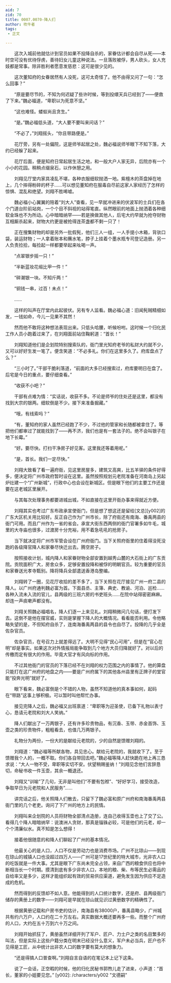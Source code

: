 ```yaml
---
aid: 7
zid: 70
title: 0007.0070-降人们
author: 吹牛者
tags: 
 - 正文

---
```




　　这次入城前他就估计到官员如果不投降自杀的，家眷估计都会自尽从死——本时空可没有优待俘虏，善待妇女儿童这种说法。一旦落败被俘，男人砍头，女人充妓都是常事。除非胜利者愿意发慈悲：这可是很少见的。

　　这次董知府的女眷居然有人没死，这可太奇怪了。他不由得又问了一句：“怎么回事？”

　　“原是要尽节的，不知为何迟疑了些许时候，等到投缳天兵已经到了——便救了下来。”魏必福道，“卑职以为死意不坚。”

　　“这也难怪。蝼蚁尚且贪生。”

　　“是。”魏必福低头道，“大人要不要叫来问话？”

　　“不必了，”刘翔摇头，“你且带路便是。”

　　花厅旁，另有一处偏院，这是师爷起居之处，魏必福说师爷眼下不知下落，大约已经躲了起来。

　　花厅后面，便是知府日常起居生活之地，和一般大户人家无异，后院亦有一个小小的花园。稍稍点缀泉石，以作休憩之用。

　　刘翔见厅堂内家具凌乱不堪，各种衣服细软抛洒一地。紫檀木的茶盘掉在地上，几个摔得粉碎的杯子……可以想见董知府在服毒自尽前这家人家经历了怎样的惊惧、混乱和绝望。刘翔不胜唏嘘。

　　魏必福小心翼翼的陪着“刘大人”查看，见一早就冲进来的伏波军的士兵们在各个门道台阶前站岗，一个个目不斜视的站得笔直。纵然眼前的地面上抛洒着各种细软金珠也不为所动。心中暗暗纳罕——若是换做其他人，后宅大约早就为抢夺财物互相厮杀起来，财物大约更是被抢得连茶盏都不剩一只了！

　　正在搜集财物的却是另外一批假髡，他们三人一组，一人手提小木箱，背驮口袋，装运财物；一人拿着账本和蘸水笔，脖子上挂着个墨水瓶专司登记造册。另一人负责捡拾，每捡起一样都要举起来吆喝一声。

　　“点翠银步摇一只！”

　　“半新蓝妆花缎比甲一件！”

　　“碎潮银一块。不知斤两！”

　　“铜钱一串，过百！未点！”

　　……

　　这样的叫声在厅堂内此起彼伏。另有专人监看。魏必福心道：旧闻髡贼精细如发，一钱如命，今儿一见果不其然！

　　然而他不敢将这种想法表现出来。只低头哈腰，听候吩咐。这时候一个归化民工作人员小跑着过来了，在刘翔面前站住鞠躬道：“首长！”

　　刘翔知道他们是企划院特别搜索队的，衙门里光知府老爷的私财大约就不少，又可以好好生发一笔了。便含笑道：“不必多礼。你们在这里多久了。府库盘点了么？”

　　“三小时了。”干部干脆利落道，“前面的大多已经搜索过，府库要明日在盘了。后宅是今日的重点，要仔细查看。”

　　“收获不小吧？”

　　干部有点难为情：“实话说，收获不多。不论是师爷的住处还是这里，都没有找到大宗的银两。细软倒是不少。接下来准备掘藏。”

　　“哦，有线索吗？”

　　“有，董知府的家人虽然已经跑了不少，不过他的管家和长随都被拿住了。等把他们都审过了就能找到了——再不济，我们也是有一套法子的。绝不会叫银子在地下长霉。”

　　“好。要尽快。打扫干净房子好见客。这里我还等着用呢。”

　　“是，首长。我们一定尽快。”

　　刘翔大致看了看一遍府衙，见这里房屋多，建筑又高爽，比五羊驿的条件好得多，便决定将广州市政府暂时设在这里。虽然按照规划元老院准备在河南岛上另起炉灶建一个“广州新城”，行政中心也会设在新城区。但是眼下他们的主要工作还是要在这老城区里展开。

　　与其每次处理事务都要进城出城，不如直接在这里开衙办事来得就近方便。

　　刘翔其实也考过广东布政承宣使衙门，但是想了想这还是留给[文总][y002]的广东大区机关用比较好。反正自己作为广州市长，除了府衙还有南海、番禹两县的衙门可用。而且广州作为一省的省会。承宣大街东西两侧的衙门官署多如牛毛，城里的大寺庙也很多，过渡房十分充裕，用不着急吼吼的抢房子。

　　当下就决定将广州市军管会设在广州府衙门。当下关照府衙里的住着得没死没跑的各级降官降人和家眷尽快迁出去。腾空房子。

　　按照接收计划，城内降人和家眷财物全部安置到越秀山麓的大石街上的广东贡院。贡院面积广大，房舍众多，足够安置投降和被俘的明朝官员。较为重要的官员和家眷送光孝寺甄别。降将降兵全部遣送香港岛整编。

　　刘翔转了一圈，见花厅收拾的差不多了，当下关照在花厅接见广州一府二县的降人。以广州府通判魏必富为首。下面县丞、主簿、典史、教谕、河泊、巡检……各种入流未入流的官儿，县两级的三班六房的书吏班头……在院中站得密密麻麻。却连一声痰嗽声都没有。

　　刘翔关照魏必福唱名，降人们逐一上来见礼。刘翔稍微问几句话，便打发下去。这倒不是他在摆官威，实则是掌握下降人的大概情况。看看能否利用。令他略略失望的是，不但知府自杀了，连南海番禹两县的县令也自尽了。投降的几乎全是佐杂官员。

　　佐杂官员，在号召力上就差得远了。大明不见得“民心可用”，但是在“官心在明”却是事实。如果这次对外情报局能争取到几个地方大员归降就好了。对以后的传檄而定有很大的作用。毕竟大官才有风向标的作用。

　　不过其他衙门的官员的下落已经不在刘翔的权力范围之内的事情了。他的算盘只能打在这广州府的地盘之内——要是广州府属下的其他各州县里有正牌子的堂官能“投奔光明”就好了。

　　眼下看来，魏必富倒是个不错的人物，虽然不知道他的真本事如何，起码在“带路”这事上够积极。可以暂时叫他帮忙办事。

　　接见完降人之后，魏必福又出班禀道：“卑职等为迎圣使，已备下礼物以表寸心，恳请元老院和刘大人笑纳。”

　　降人们献出了一万两银子，还有许多珍贵物品，有沉香、玉带、赤金首饰、玉壶之类的珍贵物件，粗粗看去，也值几万两银子。

　　礼物分为两份，一份大的是献给元老院的，少的自然是馈赠刘翔的。

　　刘翔道：“魏必福等所献各物，具见忠心。献给元老院的，我就收下了。至于馈赠我个人的，一概不取。你们各自带回去吧。”魏必福等降人赶快跪在地上再三恳求说：“大人一物不受，卑职等实切不安。伏望稍赐鉴纳！”刘翔见念他们言辞恳切，命秘书收一件玉壶，其余一概退还。

　　刘翔又“训喻”了几句，无非是叫他们“不要有包袱”、“好好学习，接受改造，争取早日为元老院和人民服务”……

　　讲完话之后，他关照降人们散去，只留下了魏必富和原广州府和南海番禹两县衙门里的几个老吏。询问了下广州的地方上的民情。

　　刘翔叫来企划院的人员将财物全部清点造册，连自己收得玉壶也上了交了公。看得几个降人暗暗纳罕：说澳洲人贪财，那真是锱铢必较，可是他们的元老，却一个个清廉似水。真不知是怎么想得！

　　接着他很随意的和降人们聊起了广州的基本情况。

　　他最关心的是人口，人口不仅是劳动力也是消费市场。广州不比琼山——到现在琼山的城镇人口也没超过四万人——广州可是17世纪里的特大城市，光非农人口的吃饭就是一件大事。尤其是眼下广东尚未完全占领，来自广西的粮食供应也将中断相当长一个时期。摸清到底有多少非农人口，本地的粮、柴、布等民生必需品的自给率又是多少，这样才能组织起有效的贸易供应渠道，避免发生因为供应不足造成的危机。

　　然而得到的反馈却不如人意。他能得到的人口统计数字，还是府、县两级衙门储存的黄册上的数字——刘翔可是早就在琼山就见识过黄册数字的精确性了。

　　根据黄册记载和户房书吏的估计，南海县有38000户，番禹县略少，广州城共有约六万户，人口约在二十万左右。真实数据大概还要再多一些。而整个广州府的人口，大约在五十万到六十万之间。

　　刘翔开始抓狂了，黄册虽然详细开列了军户、匠户、力士户之类的名目繁多的叫法，但是实际上这些户籍分类在明末已经没什么意义，军户未必当兵，匠户也不见得是工匠，从中统计出非农人口的数字要有莫大的想象力。

　　“还是得搞人口普查啊。”刘翔自言自语的在笔记本上记下这条。

　　说了一会话，正空暇的时候，他的归化民秘书郭煦儿走了进来，小声道：“首长，董家的小姐要见您。”
[y002]: /characters/y002 "文德嗣"


